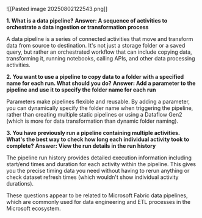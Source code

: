 ![[Pasted image 20250802122543.png]]


**1. What is a data pipeline?** 
**Answer: A sequence of activities to orchestrate a data ingestion or transformation process**

A data pipeline is a series of connected activities that move and transform data from source to destination. It's not just a storage folder or a saved query, but rather an orchestrated workflow that can include copying data, transforming it, running notebooks, calling APIs, and other data processing activities.

**2. You want to use a pipeline to copy data to a folder with a specified name for each run. What should you do?** 
**Answer: Add a parameter to the pipeline and use it to specify the folder name for each run**

Parameters make pipelines flexible and reusable. By adding a parameter, you can dynamically specify the folder name when triggering the pipeline, rather than creating multiple static pipelines or using a Dataflow Gen2 (which is more for data transformation than dynamic folder naming).

**3. You have previously run a pipeline containing multiple activities. What's the best way to check how long each individual activity took to complete?** 
**Answer: View the run details in the run history**

The pipeline run history provides detailed execution information including start/end times and duration for each activity within the pipeline. This gives you the precise timing data you need without having to rerun anything or check dataset refresh times (which wouldn't show individual activity durations).

These questions appear to be related to Microsoft Fabric data pipelines, which are commonly used for data engineering and ETL processes in the Microsoft ecosystem.